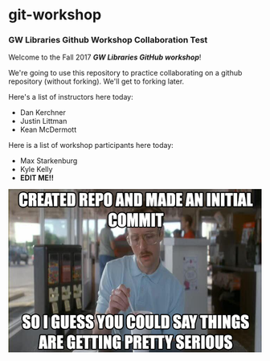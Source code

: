 # git-workshop
### GW Libraries Github Workshop Collaboration Test

Welcome to the Fall 2017 _**GW Libraries GitHub workshop**_!

We're going to use this repository to practice collaborating on a github repository (without forking).  We'll get to forking later.

Here's a list of instructors here today:
- Dan Kerchner
- Justin Littman
- Kean McDermott

Here is a list of workshop participants here today:
- Max Starkenburg
- Kyle Kelly
- **EDIT ME!!**


![meme about commits](meme.jpg)
